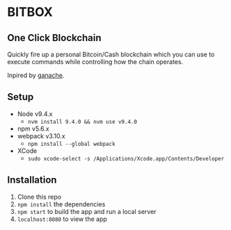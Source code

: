 # BITBOX

## One Click Blockchain

Quickly fire up a personal Bitcoin/Cash blockchain which you can use to execute commands while controlling how the chain operates.

Inpired by [ganache](http://truffleframework.com/ganache/).

## Setup

* Node v9.4.x
  * `nvm install 9.4.0 && nvm use v9.4.0`
* npm v5.6.x
* webpack v3.10.x
  * `npm install --global webpack`
* XCode
  * `sudo xcode-select -s /Applications/Xcode.app/Contents/Developer`

## Installation

1. Clone this repo
2. `npm install` the dependencies
3. `npm start` to build the app and run a local server
4. `localhost:8080` to view the app
